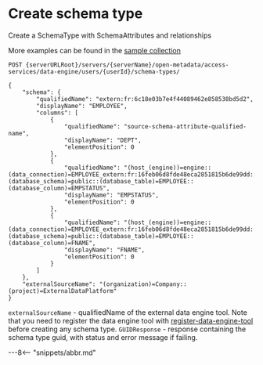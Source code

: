<!-- SPDX-License-Identifier: CC-BY-4.0 -->
<!-- Copyright Contributors to the ODPi Egeria project. -->

# Create schema type

Create a SchemaType with SchemaAttributes and relationships

More examples can be found in the
[sample collection](samples/collections/DataEngine-process_endpoints.postman_collection.json)
```
POST {serverURLRoot}/servers/{serverName}/open-metadata/access-services/data-engine/users/{userId}/schema-types/

{
    "schema": {
        "qualifiedName": "extern:fr:6c18e03b7e4f44089462e858538bd5d2",
        "displayName": "EMPLOYEE",
        "columns": [
            {
                "qualifiedName": "source-schema-attribute-qualified-name",
                "displayName": "DEPT",
                "elementPosition": 0
            },
            {
                "qualifiedName": "(host_(engine))=engine::(data_connection)=EMPLOYEE_extern:fr:16feb06d8fde48eca2851815b6de99dd::(database_schema)=public::(database_table)=EMPLOYEE::(database_column)=EMPSTATUS",
                "displayName": "EMPSTATUS",
                "elementPosition": 0
            },
            {
                "qualifiedName": "(host_(engine))=engine::(data_connection)=EMPLOYEE_extern:fr:16feb06d8fde48eca2851815b6de99dd::(database_schema)=public::(database_table)=EMPLOYEE::(database_column)=FNAME",
                "displayName": "FNAME",
                "elementPosition": 0
            }
        ]
    },
    "externalSourceName": "(organization)=Company::(project)=ExternalDataPlatform"
}
```
`externalSourceName` - qualifiedName of the external data engine tool.
 Note that you need to register the data engine tool with [register-data-engine-tool](register-data-engine-tool.md) 
 before creating any schema type.
`GUIDResponse` - response containing the schema type guid, with status and error message if failing.


---8<-- "snippets/abbr.md"







